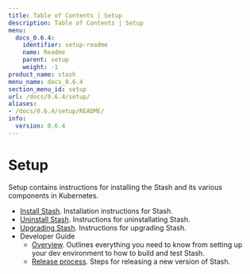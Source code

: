 ```yaml
---
title: Table of Contents | Setup
description: Table of Contents | Setup
menu:
  docs_0.6.4:
    identifier: setup-readme
    name: Readme
    parent: setup
    weight: -1
product_name: stash
menu_name: docs_0.6.4
section_menu_id: setup
url: /docs/0.6.4/setup/
aliases:
- /docs/0.6.4/setup/README/
info:
  version: 0.6.4
---
```


# Setup

Setup contains instructions for installing the Stash and its various components in Kubernetes.

- [Install Stash](/docs/0.6.4/setup/install). Installation instructions for Stash.
- [Uninstall Stash](/docs/0.6.4/setup/uninstall). Instructions for uninstallating Stash.
- [Upgrading Stash](/docs/0.6.4/setup/upgrade). Instructions for upgrading Stash.
- Developer Guide
  - [Overview](/docs/0.6.4/setup/developer-guide/overview). Outlines everything you need to know from setting up your dev environment to how to build and test Stash.
  - [Release process](/docs/0.6.4/setup/developer-guide/release). Steps for releasing a new version of Stash.
